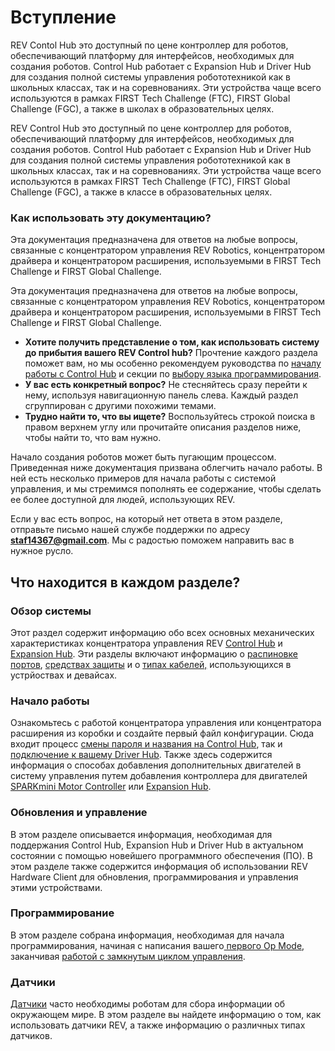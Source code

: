 # Вступление

REV Contol Hub это доступный по цене контроллер для роботов, обеспечивающий платформу для интерфейсов, необходимых для создания роботов. Control Hub работает с Expansion Hub и Driver Hub для создания полной системы управления робототехникой как в школьных классах, так и на соревнованиях. Эти устройства чаще всего используются в рамках FIRST Tech Challenge (FTC), FIRST Global Challenge (FGC), а также в школах в образовательных целях.

REV Control Hub это доступный по цене контроллер для роботов, обеспечивающий платформу для интерфейсов, необходимых для создания роботов. Control Hub работает с Expansion Hub и Driver Hub для создания полной системы управления робототехникой как в школьных классах, так и на соревнованиях. Эти устройства чаще всего используются в рамках FIRST Tech Challenge (FTC), FIRST Global Challenge (FGC), а также в классе в образовательных целях.

### Как использовать эту документацию? <a href="#how-to-use-this-documentation" id="how-to-use-this-documentation"></a>

Эта документация предназначена для ответов на любые вопросы, связанные с концентратором управления REV Robotics, концентратором драйвера и концентратором расширения, используемыми в FIRST Tech Challenge и FIRST Global Challenge.

Эта документация предназначена для ответов на любые вопросы, связанные с концентратором управления REV Robotics, концентратором драйвера и концентратором расширения, используемыми в FIRST Tech Challenge и FIRST Global Challenge.

* **Хотите получить представление о том, как использовать систему до прибытия вашего REV Control hub?** Прочтение каждого раздела поможет вам, но мы особенно рекомендуем руководства по [началу работы с Control Hub](nachalo-raboty-s-control-hub/) и секции по [выбору языка программирования](broken-reference).
* **У вас есть конкретный вопрос?** Не стесняйтесь сразу перейти к нему, используя навигационную панель слева. Каждый раздел сгруппирован с другими похожими темами.
* **Трудно найти то, что вы ищете?** Воспользуйтесь строкой поиска в правом верхнем углу или прочитайте описания разделов ниже, чтобы найти то, что вам нужно.

Начало создания роботов может быть пугающим процессом. Приведенная ниже документация призвана облегчить начало работы. В ней есть несколько примеров для начала работы с системой управления, и мы стремимся пополнять ее содержание, чтобы сделать ее более доступной для людей, использующих REV.

Если у вас есть вопрос, на который нет ответа в этом разделе, отправьте письмо нашей службе поддержки по адресу **staf14367@gmail.com**. Мы с радостью поможем направить вас в нужное русло.

## Что находится в каждом разделе?

### Обзор системы

Этот раздел содержит информацию обо всех основных механических характеристиках концентратора управления REV [Control Hub](system-overview/control-hub-specifications.md) и [Expansion Hub](system-overview/expansion-hub-specifications.md). Эти разделы включают информацию о [распиновке портов](system-overview/port-pinouts.md), [средствах защиты](system-overview/protection-features.md)  и о [типах кабелей,](system-overview/cables-and-connectors/) использующихся в устрйоствах  и девайсах.

### Начало работы

Ознакомьтесь с работой концентратора управления или концентратора расширения из коробки и создайте первый файл конфигурации. Сюда входит процесс [смены пароля и названия на Control Hub](nachalo-raboty-s-control-hub/podklyuchenie-k-konsoli-upravleniya-robotom.md), так и [подключение к вашему Driver Hub](nachalo-raboty-s-control-hub/podklyuchenie-driver-station-k-control-hub.md). Также здесь содержится информация о способах добавления дополнительных двигателей в систему управления путем добавления контроллера для двигателей [SPARKmini Motor Controller](adding-more-motors/sparkmini-motor-controller.md) или [Expansion Hub](adding-more-motors/adding-an-expansion-hub.md).

### Обновления и управление

В этом разделе описывается информация, необходимая для поддержания Control Hub, Expansion Hub и Driver Hub в актуальном состоянии с помощью новейшего программного обеспечения (ПО). В этом разделе также содержится информация об использовании REV Hardware Client для обновления, программирования и управления этими устройствами.

### Программирование

В этом разделе собрана информация, необходимая для начала программирования, начиная с написания вашего[ первого Op Mode](programming/hello-robot-introduction-to-programming.md), заканчивая [работой с замкнутым циклом управления](programming/using-encoders.md).

### Датчики

[Датчики](sensors/introduction-to-sensors.md) часто необходимы роботам для сбора информации об окружающем мире. В этом разделе вы найдете информацию о том, как использовать датчики REV, а также информацию о различных типах датчиков.

